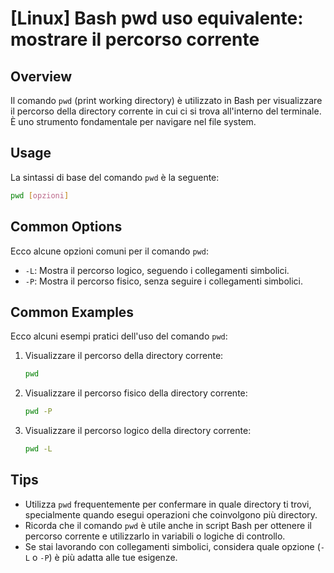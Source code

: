 # [Linux] Bash pwd uso equivalente: mostrare il percorso corrente

## Overview
Il comando `pwd` (print working directory) è utilizzato in Bash per visualizzare il percorso della directory corrente in cui ci si trova all'interno del terminale. È uno strumento fondamentale per navigare nel file system.

## Usage
La sintassi di base del comando `pwd` è la seguente:

```bash
pwd [opzioni]
```

## Common Options
Ecco alcune opzioni comuni per il comando `pwd`:

- `-L`: Mostra il percorso logico, seguendo i collegamenti simbolici.
- `-P`: Mostra il percorso fisico, senza seguire i collegamenti simbolici.

## Common Examples
Ecco alcuni esempi pratici dell'uso del comando `pwd`:

1. Visualizzare il percorso della directory corrente:
   ```bash
   pwd
   ```

2. Visualizzare il percorso fisico della directory corrente:
   ```bash
   pwd -P
   ```

3. Visualizzare il percorso logico della directory corrente:
   ```bash
   pwd -L
   ```

## Tips
- Utilizza `pwd` frequentemente per confermare in quale directory ti trovi, specialmente quando esegui operazioni che coinvolgono più directory.
- Ricorda che il comando `pwd` è utile anche in script Bash per ottenere il percorso corrente e utilizzarlo in variabili o logiche di controllo.
- Se stai lavorando con collegamenti simbolici, considera quale opzione (`-L` o `-P`) è più adatta alle tue esigenze.